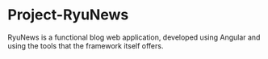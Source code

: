 # Project-RyuNews
RyuNews is a functional blog web application, developed using Angular and using the tools that the framework itself offers.
